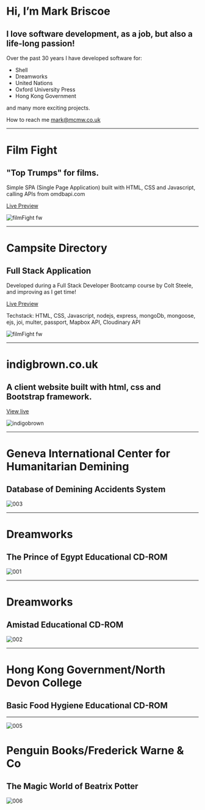 # Hi, I’m Mark Briscoe

## I love software development, as a job, but also a life-long passion!

Over the past 30 years I have developed software for:

* Shell
* Dreamworks
* United Nations
* Oxford University Press
* Hong Kong Government

and many more exciting projects.

How to reach me mark@mcmw.co.uk

***
# Film Fight
## "Top Trumps" for films.

Simple SPA (Single Page Application) built with HTML, CSS and Javascript, calling APIs from omdbapi.com

[Live Preview](https://mbriscoe.github.io/Film-Fight/)

![filmFight fw](https://github.com/mbriscoe/mbriscoe/assets/86828720/60f9ade2-60e1-4ad1-ac70-530ccd2d40ba)
***
# Campsite Directory
## Full Stack Application

Developed during a Full Stack Developer Bootcamp course by Colt Steele, and improving as I get time! 

[Live Preview](https://campsite-directory.onrender.com)

Techstack: HTML, CSS, Javascript, nodejs, express, mongoDb, mongoose, ejs, joi, multer, passport, Mapbox API, Cloudinary API

![filmFight fw](https://github.com/mbriscoe/mbriscoe/assets/86828720/e29156ca-e0e1-43de-b187-8ed75d0e786a)
***
# indigbrown.co.uk
## A client website built with html, css and Bootstrap framework.

[View live](https://indigobrown.co.uk/)

![indigobrown](https://github.com/mbriscoe/indigobrown/assets/86828720/ad313b64-00b9-4fe5-8c0d-aab0234fe2ea)
***
# Geneva International Center for Humanitarian Demining
## Database of Demining Accidents System
![003](https://github.com/mbriscoe/mbriscoe/assets/86828720/815a9e66-4e6f-4c1b-a0cb-c43f266eda82)
***
# Dreamworks
## The Prince of Egypt Educational CD-ROM

![001](https://github.com/mbriscoe/mbriscoe/assets/86828720/f7effb68-9c40-442c-bab1-fed01c8cb47a)
***
# Dreamworks
## Amistad Educational CD-ROM
![002](https://github.com/mbriscoe/mbriscoe/assets/86828720/bf367ac2-cb19-4032-addb-30979b99ae36)
***
# Hong Kong Government/North Devon College
## Basic Food Hygiene Educational CD-ROM
***
![005](https://github.com/mbriscoe/mbriscoe/assets/86828720/da44ac6d-0d65-4dcf-9320-bdc64fb64ba7)

# Penguin Books/Frederick Warne & Co
## The Magic World of Beatrix Potter
![006](https://github.com/mbriscoe/mbriscoe/assets/86828720/3a20870e-533e-422f-babb-80862370254f)

<!---
mbriscoe/mbriscoe is a ✨ special ✨ repository because its `README.md` (this file) appears on your GitHub profile.
You can click the Preview link to take a look at your changes.
--->
